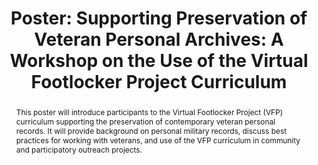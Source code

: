 ---
abstract: 'This poster will introduce participants to the Virtual Footlocker Project
  (VFP) curriculum supporting the preservation of contemporary veteran personal records.
  It will provide background on personal military records, discuss best practices
  for working with veterans, and use of the VFP curriculum in community and participatory
  outreach projects. '
creators:
- Benoit, Iii, Edward
date: null
document_url: https://az659834.vo.msecnd.net/eventsairwesteuprod/production-inconference-public/e43e78e227964389b4b7995ca27b00f6
grand_parent: iPRES
institutions:
- Louisiana State University
keywords:
- personal digital archives
- military records
landing_page_url: null
language: eng
layout: publication
license: CC-BY 4.0 International
notes_url: null
parent: iPRES 2022
presentation_url: null
publication_type: poster
size: null
source_name: iPRES
title: 'Poster: Supporting Preservation of Veteran Personal Archives: A Workshop on
  the Use of the Virtual Footlocker Project Curriculum'
year: 2022
---
